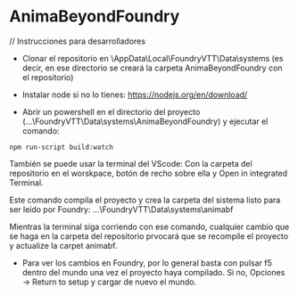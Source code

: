 # AnimaBeyondFoundry

// Instrucciones para desarrolladores

- Clonar el repositorio en \AppData\Local\FoundryVTT\Data\systems (es decir, en ese directorio se creará la carpeta AnimaBeyondFoundry con el repositorio)

- Instalar node si no lo tienes: https://nodejs.org/en/download/

- Abrir un powershell en el directorio del proyecto (...\FoundryVTT\Data\systems\AnimaBeyondFoundry) y ejecutar el comando:

`npm run-script build:watch`

También se puede usar la terminal del VScode: Con la carpeta del repositorio en el worskpace, botón de recho sobre ella y Open in integrated Terminal.

Este comando compila el proyecto y crea la carpeta del sistema listo para ser leído por Foundry: ...\FoundryVTT\Data\systems\animabf

Mientras la terminal siga corriendo con ese comando, cualquier cambio que se haga en la carpeta del repositorio prvocará que se recompile el proyecto y actualize la carpet animabf.

- Para ver los cambios en Foundry, por lo general basta con pulsar f5 dentro del mundo una vez el proyecto haya compilado. Si no, Opciones -> Return to setup y cargar de nuevo el mundo.

